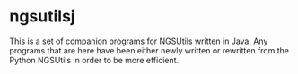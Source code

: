 ngsutilsj
=========

This is a set of companion programs for NGSUtils written in Java. Any programs that are here
have been either newly written or rewritten from the Python NGSUtils in order to be more efficient.
